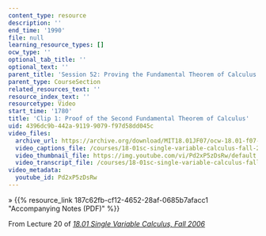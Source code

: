 ```yaml
---
content_type: resource
description: ''
end_time: '1990'
file: null
learning_resource_types: []
ocw_type: ''
optional_tab_title: ''
optional_text: ''
parent_title: 'Session 52: Proving the Fundamental Theorem of Calculus'
parent_type: CourseSection
related_resources_text: ''
resource_index_text: ''
resourcetype: Video
start_time: '1780'
title: 'Clip 1: Proof of the Second Fundamental Theorem of Calculus'
uid: 4396dc9b-442a-9119-9079-f97d58dd045c
video_files:
  archive_url: https://archive.org/download/MIT18.01JF07/ocw-18.01-f07-lec20_300k.mp4
  video_captions_file: /courses/18-01sc-single-variable-calculus-fall-2010/7049b30613415d378f39d159b80b3fe0_Pd2xP5zDsRw.vtt
  video_thumbnail_file: https://img.youtube.com/vi/Pd2xP5zDsRw/default.jpg
  video_transcript_file: /courses/18-01sc-single-variable-calculus-fall-2010/580cf9aba8bfb382596b481c261d2355_Pd2xP5zDsRw.pdf
video_metadata:
  youtube_id: Pd2xP5zDsRw
---
```


» {{% resource_link 187c62fb-cf12-4652-28af-0685b7afacc1 "Accompanying Notes (PDF)" %}}

From Lecture 20 of [_18.01 Single Variable Calculus, Fall 2006_](/courses/18-01-single-variable-calculus-fall-2006/video_galleries/video-lectures)